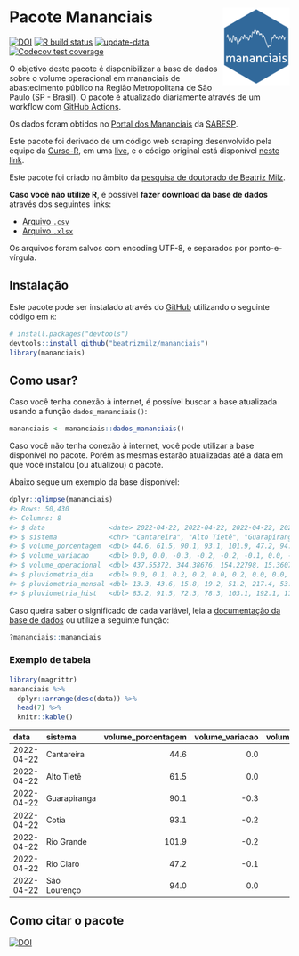 
<!-- README.md is generated from README.Rmd. Please edit that file -->

# Pacote Mananciais <img src="man/figures/hexlogo.png" align="right" width = "120px"/>

<!-- badges: start -->

[![DOI](https://zenodo.org/badge/DOI/10.5281/zenodo.4733056.svg)](https://doi.org/10.5281/zenodo.4733056)
[![R build
status](https://github.com/beatrizmilz/mananciais/workflows/R-CMD-check/badge.svg)](https://github.com/beatrizmilz/mananciais/actions)
[![update-data](https://github.com/beatrizmilz/mananciais/actions/workflows/2-update_data.yaml/badge.svg)](https://github.com/beatrizmilz/mananciais/actions/workflows/2-update_data.yaml)
[![Codecov test
coverage](https://codecov.io/gh/beatrizmilz/mananciais/branch/master/graph/badge.svg)](https://codecov.io/gh/beatrizmilz/mananciais?branch=master)
<!-- badges: end -->

O objetivo deste pacote é disponibilizar a base de dados sobre o volume
operacional em mananciais de abastecimento público na Região
Metropolitana de São Paulo (SP - Brasil). O pacote é atualizado
diariamente através de um workflow com [GitHub
Actions](https://github.com/beatrizmilz/mananciais/actions).

Os dados foram obtidos no [Portal dos
Mananciais](http://mananciais.sabesp.com.br/Situacao) da
[SABESP](http://site.sabesp.com.br/site/Default.aspx).

Este pacote foi derivado de um código web scraping desenvolvido pela
equipe da [Curso-R](https://www.curso-r.com/), em uma
[live](https://youtu.be/jvZIxrMmOcQ), e o código original está
disponível [neste
link](https://github.com/curso-r/lives/blob/master/drafts/20200730_scraper_sabesp.R).

Este pacote foi criado no âmbito da [pesquisa de doutorado de Beatriz
Milz](https://beatrizmilz.github.io/tese/).

**Caso você não utilize R**, é possível **fazer download da base de
dados** através dos seguintes links:

  - [Arquivo
    `.csv`](https://github.com/beatrizmilz/mananciais/raw/master/inst/extdata/mananciais.csv)
  - [Arquivo
    `.xlsx`](https://github.com/beatrizmilz/mananciais/blob/master/inst/extdata/mananciais.xlsx?raw=true)

Os arquivos foram salvos com encoding UTF-8, e separados por
ponto-e-vírgula.

## Instalação

Este pacote pode ser instalado através do [GitHub](https://github.com/)
utilizando o seguinte código em `R`:

``` r
# install.packages("devtools")
devtools::install_github("beatrizmilz/mananciais")
library(mananciais)
```

## Como usar?

Caso você tenha conexão à internet, é possível buscar a base atualizada
usando a função `dados_mananciais()`:

``` r
mananciais <- mananciais::dados_mananciais() 
```

Caso você não tenha conexão à internet, você pode utilizar a base
disponível no pacote. Porém as mesmas estarão atualizadas até a data em
que você instalou (ou atualizou) o pacote.

Abaixo segue um exemplo da base disponível:

``` r
dplyr::glimpse(mananciais)
#> Rows: 50,430
#> Columns: 8
#> $ data                <date> 2022-04-22, 2022-04-22, 2022-04-22, 2022-04-22, 2…
#> $ sistema             <chr> "Cantareira", "Alto Tietê", "Guarapiranga", "Cotia…
#> $ volume_porcentagem  <dbl> 44.6, 61.5, 90.1, 93.1, 101.9, 47.2, 94.0, 44.6, 6…
#> $ volume_variacao     <dbl> 0.0, 0.0, -0.3, -0.2, -0.2, -0.1, 0.0, -0.1, 0.0, …
#> $ volume_operacional  <dbl> 437.55372, 344.38676, 154.22798, 15.36072, 114.293…
#> $ pluviometria_dia    <dbl> 0.0, 0.1, 0.2, 0.2, 0.0, 0.2, 0.0, 0.0, 0.1, 0.0, …
#> $ pluviometria_mensal <dbl> 13.3, 43.6, 15.8, 19.2, 51.2, 217.4, 53.6, 13.3, 4…
#> $ pluviometria_hist   <dbl> 83.2, 91.5, 72.3, 78.3, 103.1, 192.1, 110.7, 83.2,…
```

Caso queira saber o significado de cada variável, leia a [documentação
da base de
dados](https://beatrizmilz.github.io/mananciais/reference/mananciais.html)
ou utilize a seguinte função:

``` r
?mananciais::mananciais
```

### Exemplo de tabela

``` r
library(magrittr)
mananciais %>% 
  dplyr::arrange(desc(data)) %>% 
  head(7) %>%
  knitr::kable()
```

| data       | sistema      | volume\_porcentagem | volume\_variacao | volume\_operacional | pluviometria\_dia | pluviometria\_mensal | pluviometria\_hist |
| :--------- | :----------- | ------------------: | ---------------: | ------------------: | ----------------: | -------------------: | -----------------: |
| 2022-04-22 | Cantareira   |                44.6 |              0.0 |           437.55372 |               0.0 |                 13.3 |               83.2 |
| 2022-04-22 | Alto Tietê   |                61.5 |              0.0 |           344.38676 |               0.1 |                 43.6 |               91.5 |
| 2022-04-22 | Guarapiranga |                90.1 |            \-0.3 |           154.22798 |               0.2 |                 15.8 |               72.3 |
| 2022-04-22 | Cotia        |                93.1 |            \-0.2 |            15.36072 |               0.2 |                 19.2 |               78.3 |
| 2022-04-22 | Rio Grande   |               101.9 |            \-0.2 |           114.29317 |               0.0 |                 51.2 |              103.1 |
| 2022-04-22 | Rio Claro    |                47.2 |            \-0.1 |             6.44555 |               0.2 |                217.4 |              192.1 |
| 2022-04-22 | São Lourenço |                94.0 |              0.0 |            83.46177 |               0.0 |                 53.6 |              110.7 |

## Como citar o pacote

[![DOI](https://zenodo.org/badge/DOI/10.5281/zenodo.4733056.svg)](https://doi.org/10.5281/zenodo.4733056)
